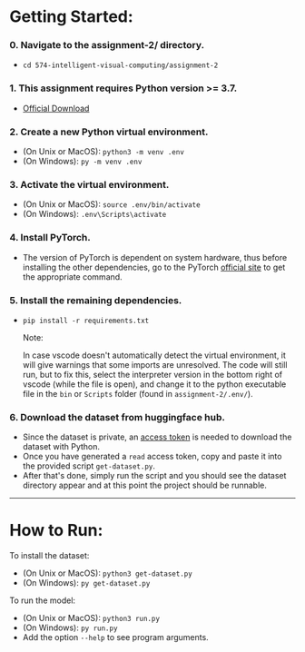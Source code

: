 # Getting Started:

### 0. Navigate to the assignment-2/ directory.
- `cd 574-intelligent-visual-computing/assignment-2`

### 1. This assignment requires Python version >= 3.7.
- [Official Download](https://www.python.org/downloads/)

### 2. Create a new Python virtual environment.
- (On Unix or MacOS): `python3 -m venv .env`
- (On Windows): `py -m venv .env`

### 3. Activate the virtual environment.
- (On Unix or MacOS): `source .env/bin/activate`
- (On Windows): `.env\Scripts\activate`

### 4. Install PyTorch.
- The version of PyTorch is dependent on system hardware, thus before installing the other dependencies, go to the PyTorch [official site](https://pytorch.org/get-started/locally/#start-locally) to get the appropriate command.

### 5. Install the remaining dependencies.
- `pip install -r requirements.txt`

    Note:
    
    In case vscode doesn't automatically detect the virtual environment, it will give warnings that some imports are unresolved. The code will still run, but to fix this, select the interpreter version in the bottom right of vscode (while the file is open), and change it to the python executable file in the `bin` or `Scripts` folder (found in `assignment-2/.env/`).

### 6. Download the dataset from huggingface hub.
- Since the dataset is private, an [access token](https://huggingface.co/docs/hub/security-tokens) is needed to download the dataset with Python.
- Once you have generated a `read` access token, copy and paste it into the provided script `get-dataset.py`.
- After that's done, simply run the script and you should see the dataset directory appear and at this point the project should be runnable.

---

# How to Run:

To install the dataset:
- (On Unix or MacOS): `python3 get-dataset.py`
- (On Windows): `py get-dataset.py`

To run the model:
- (On Unix or MacOS): `python3 run.py`
- (On Windows): `py run.py`
- Add the option `--help` to see program arguments.
